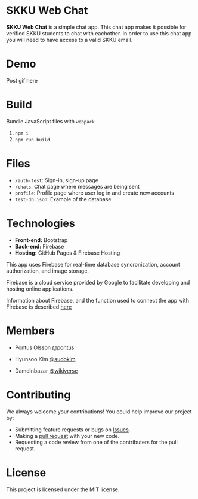 # SKKU Web Chat

**SKKU Web Chat** is a simple chat app. This chat app makes it possible for verified SKKU students to chat with eachother. In order to use this chat app you will need to have access to a valid SKKU email.


# Demo
Post gif here

# Build

Bundle JavaScript files with `webpack`

1. `npm i`
2. `npm run build`

# Files

- `/auth-test`: Sign-in, sign-up page
- `/chats`: Chat page where messages are being sent
- `profile`: Profile page where user log in and create new accounts
- `test-db.json`: Example of the database

# Technologies
   - **Front-end:** Bootstrap
   - **Back-end:** Firebase
   - **Hosting:** GitHub Pages & Firebase Hosting

This app uses Firebase for real-time database syncronization, account authorization, and image storage. 

Firebase is a cloud service provided by Google to facilitate developing and hosting online applications.

Information about Firebase, and the function used to connect the app with Firebase is described [here](https://github.com/sudokim/skku-web-chat/blob/main/src/README.md)

# Members

- Pontus Olsson
  [@pontus](https://github.com/nosslo)

- Hyunsoo Kim
  [@sudokim](https://github.com/sudokim)

- Damdinbazar
  [@wikiverse](https://github.com/wikiverse)

# Contributing

We always welcome your contributions! You could help improve our project by:

- Submitting feature requests or bugs on [Issues](https://github.com/sudokim/skku-web-chat/issues).
- Making a [pull request](https://github.com/sudokim/skku-web-chat/pulls) with your new code.
- Requesting a code review from one of the contributers for the pull request.

# License

This project is licensed under the MIT license.
